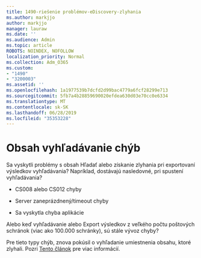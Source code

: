```yaml
---
title: 1490-riešenie problémov-eDiscovery-zlyhania
ms.author: markjjo
author: markjjo
manager: lauraw
ms.date: ''
ms.audience: Admin
ms.topic: article
ROBOTS: NOINDEX, NOFOLLOW
localization_priority: Normal
ms.collection: Adm_O365
ms.custom:
- "1490"
- "3200003"
ms.assetid: ''
ms.openlocfilehash: 1a1977539b7dcfd2d99bac4779a6fcf28299e713
ms.sourcegitcommit: 5fb7a4b28859690020efdea630d03e70cc0e6334
ms.translationtype: MT
ms.contentlocale: sk-SK
ms.lasthandoff: 06/28/2019
ms.locfileid: "35353228"
---
```

# <a name="troubleshoot-content-search-errors"></a>Obsah vyhľadávanie chýb

Sa vyskytli problémy s obsah Hľadať alebo získanie zlyhania pri exportovaní výsledkov vyhľadávania?
Napríklad, dostávajú nasledovné, pri spustení vyhľadávania?

- CS008 alebo CS012 chyby

- Server zaneprázdnený/timeout chyby

- Sa vyskytla chyba aplikácie

Alebo keď vyhľadávanie alebo Export výsledkov z veľkého počtu poštových schránok (viac ako 100.000 schránky), sú stále vývoz chyby?

Pre tieto typy chýb, znova pokúsil o vyhľadanie umiestnenia obsahu, ktoré zlyhali. Pozri [Tento článok](https://docs.microsoft.com/office365/securitycompliance/retry-failed-content-search) pre viac informácií.
